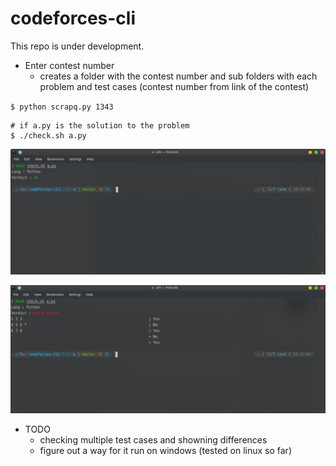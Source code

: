 # codeforces-cli
This repo is under development.

- Enter contest number
    - creates a folder with the contest number and sub folders with each problem and test cases
       (contest number from link of the contest)
 
`$ python scrapq.py 1343`

```
# if a.py is the solution to the problem
$ ./check.sh a.py
```
![correct solution](/images/ac.png)

![wrong answer](/images/wrong.png)

- TODO 
    - checking multiple test cases and showning differences
    - figure out a way for it run on windows (tested on linux so far)

    
